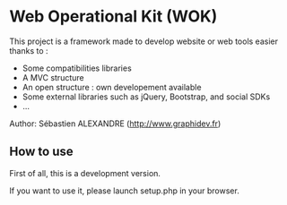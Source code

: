 Web Operational Kit (WOK)
=============

This project is a framework made to develop website or web tools easier thanks to :
* Some compatibilities libraries
* A MVC structure
* An open structure : own developement available
* Some external libraries such as jQuery, Bootstrap, and social SDKs
* ...

Author: Sébastien ALEXANDRE (http://www.graphidev.fr)


How to use
-------------

First of all, this is a development version.

If you want to use it, please launch setup.php in your browser.